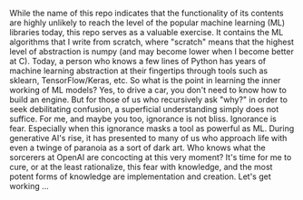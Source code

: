 While the name of this repo indicates that the functionality of its contents are highly unlikely to reach the level of the popular machine learning (ML) libraries today, this repo serves as a valuable exercise. It contains the ML algorithms that I write from scratch, where "scratch" means that the highest level of abstraction is numpy (and may become lower when I become better at C). Today, a person who knows a few lines of Python has years of machine learning abstraction at their fingertips through tools such as sklearn, TensorFlow/Keras, etc. So what is the point in learning the inner working of ML models? Yes, to drive a car, you don't need to know how to build an engine. But for those of us who recursively ask "why?" in order to seek debilitating confusion, a superficial understanding simply does not suffice. For me, and maybe you too, ignorance is not bliss. Ignorance is fear. Especially when this ignorance masks a tool as powerful as ML. During generative AI's rise, it has presented to many of us who approach life with even a twinge of paranoia as a sort of dark art. Who knows what the sorcerers at OpenAI are concocting at this very moment? It's time for me to cure, or at the least rationalize, this fear with knowledge, and the most potent forms of knowledge are implementation and creation. Let's get working ...

     
